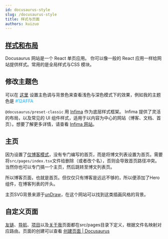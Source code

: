 ```yaml
---
id: docusaurus-style
slug: /docusaurus-style
title: 样式与页面
authors: kuizuo
---
```


## [样式和布局](https://docusaurus.io/zh-CN/docs/styling-layout#styling-your-site-with-infima)

Docusaurus 网站是一个 React 单页应用。 你可以像一般的 React 应用一样给网站提供样式。常用的是全局样式与CSS 模块。

## 修改主题色

可以在 [这里](https://docusaurus.io/zh-CN/docs/styling-layout#styling-your-site-with-infima) 设置主色调与背景色来查看浅色与深色模式下的效果，例如我的主题色是 <font color="#12AFFA">#12AFFA</font>

`@docusaurus/preset-classic` 用 [Infima](https://infima.dev/) 作为底层样式框架。 Infima 提供了灵活的布局，以及常见的 UI 组件样式，适用于以内容为中心的网站（博客、文档、首页）。想要了解更多详情，请查看 [Infima 网站](https://infima.dev/)。

## 主页

因为设置了[仅博客模式](https://docusaurus.io/zh-CN/docs/blog#blog-only-mode)，没有专门编写的首页，而是将博文列表设置为首页。需要将`src/pages/index.tsx`文件给删除（或者改个名），否则会导致首页路径冲突。当然你也可以专门搞一个主页，然后跳转至博文列表页。

所以博客页面，也就是首页。但仅仅只有博客是远远不够的，所以便添加了Hero组件，在博客列表的开头。

主页SVG背景来源于[unDraw](https://undraw.co/illustrations)，在这个网站可以找到这类插画风格的背景。

## 自定义页面

[友链](/friends)、[导航](/website)、[项目](/project)以及[关于我](about)页面都在src/pages目录下定义，根据文件名映射对应路由。页面的创建可以查看 [创建页面 | Docusaurus](https://docusaurus.io/zh-CN/docs/creating-pages)
